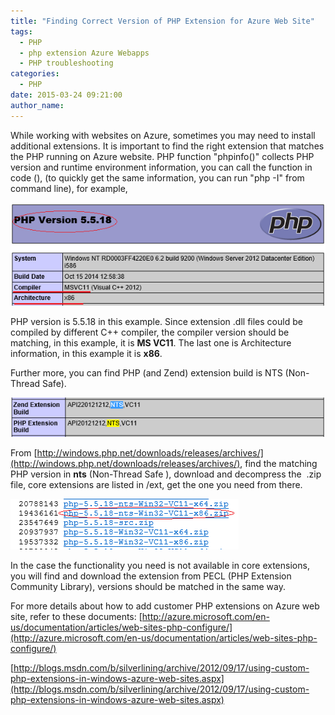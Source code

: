 ```yaml
---
title: "Finding Correct Version of PHP Extension for Azure Web Site"
tags:
  - PHP
  - php extension Azure Webapps
  - PHP troubleshooting
categories:
  - PHP
date: 2015-03-24 09:21:00
author_name:
---
```


While working with websites on Azure, sometimes you may need to install additional extensions. It is important to find the right extension that matches the PHP running on Azure website. PHP function "phpinfo()" collects PHP version and runtime environment information, you can call the function in code (<?php phpinfo();  ?>), (to quickly get the same information, you can run "php -I" from command line), for example,

[![](../media/2019/03/6663.Capture.PNG)](../media/2019/03/6663.Capture.PNG)

PHP version is 5.5.18 in this example. Since extension .dll files could be compiled by different C++ compiler, the compiler version should be matching, in this example, it is **MS VC11**. The last one is Architecture information, in this example it is **x86**.

Further more, you can find PHP (and Zend) extension build is NTS (Non-Thread Safe).

[![](../media/2019/03/5822.phpinfo-nts.PNG)](../media/2019/03/5822.phpinfo-nts.PNG)

From [http://windows.php.net/downloads/releases/archives/](http://windows.php.net/downloads/releases/archives/), find the matching PHP version in **nts** (Non-Thread Safe ), download and decompress the  .zip file, core extensions are listed in /ext, get the one you need from there.

[![](../media/2019/03/0728.Capture-2.PNG)](/media/2019/03/0728.Capture-2.PNG)

In the case the functionality you need is not available in core extensions, you will find and download the extension from PECL (PHP Extension Community Library), versions should be matched in the same way.

For more details about how to add customer PHP extensions on Azure web site, refer to these documents: [http://azure.microsoft.com/en-us/documentation/articles/web-sites-php-configure/](http://azure.microsoft.com/en-us/documentation/articles/web-sites-php-configure/)

[http://blogs.msdn.com/b/silverlining/archive/2012/09/17/using-custom-php-extensions-in-windows-azure-web-sites.aspx](http://blogs.msdn.com/b/silverlining/archive/2012/09/17/using-custom-php-extensions-in-windows-azure-web-sites.aspx)